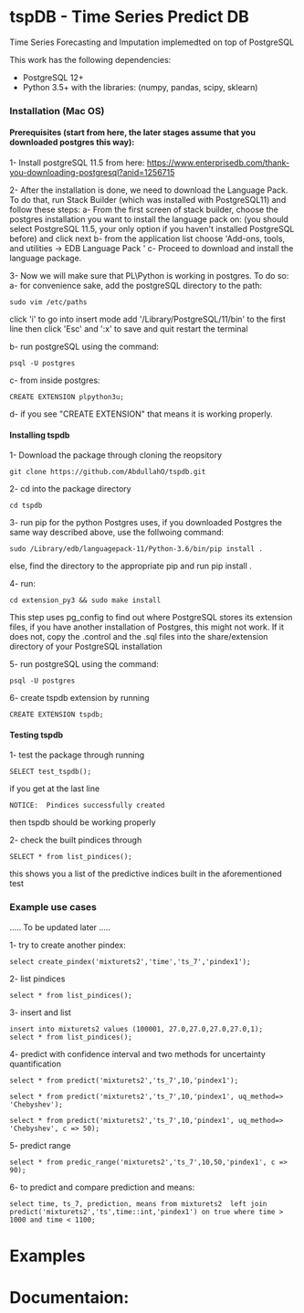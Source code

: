 # tspDB - Time Series Predict DB
Time Series Forecasting and Imputation implemedted on top of PostgreSQL

This work has the following dependencies:

- PostgreSQL 12+
- Python 3.5+ with the libraries: (numpy, pandas, scipy, sklearn)
 

### Installation (Mac OS)

#### Prerequisites (start from here, the later stages assume that you downloaded postgres this way):

1- Install postgreSQL 11.5 from here: https://www.enterprisedb.com/thank-you-downloading-postgresql?anid=1256715

2- After the installation is done, we need to download the Language Pack. To do that, run Stack Builder (which was installed with PostgreSQL11) and follow these steps: 
		a- From the first screen of stack builder, choose the postgres installation you want to install the language pack on: (you should select PostgreSQL 11.5, your only option if you haven't installed PostgreSQL before) and click next
		b- from the application list choose 'Add-ons, tools, and utilities -> EDB Language Pack '
		c- Proceed to download and install the language package.

3- Now we will make sure that PL\Python is working in postgres. To do so:
		a- for convenience sake, add the postgreSQL directory to the path:
				
	sudo vim /etc/paths
click 'i' to go into insert mode add '/Library/PostgreSQL/11/bin' to the first line then click 'Esc' and ':x' to save and quit 
restart the terminal
	
b- run  postgreSQL using the command:
				
	psql -U postgres

c- from inside postgres:
				
	CREATE EXTENSION plpython3u;

d- if you see  "CREATE EXTENSION" that means it is working properly.


#### Installing tspdb

1- Download the package through cloning the reopsitory 

	git clone https://github.com/AbdullahO/tspdb.git
	

2-  cd into the package directory
				
	cd tspdb

3- run pip for the python Postgres uses, if you downloaded Postgres the same way described above, use the follwoing command:		
		
	sudo /Library/edb/languagepack-11/Python-3.6/bin/pip install . 

else, find the directory to the appropriate pip and run pip install . 

4- run:
		
	cd extension_py3 && sudo make install

This step uses pg_config to find out where PostgreSQL stores its extension files, if you have another installation of Postgres, this might not work. If it does not, copy the .control and the .sql files into the share/extension directory of your PostgreSQL installation

5- run postgreSQL using the command:
		
	psql -U postgres

6- create tspdb extension by running
		
	CREATE EXTENSION tspdb;

#### Testing tspdb

1- test the package through running 

	SELECT test_tspdb();

if you get at the last line 
	
	NOTICE:  Pindices successfully created
then tspdb should be working properly

2- check the built pindices through
		
	SELECT * from list_pindices();

this shows you a list of the predictive indices built in the aforementioned test

### Example use cases
..... To be updated later .....

1- try to create another pindex: 
				
	select create_pindex('mixturets2','time','ts_7','pindex1');
2- list pindices
				
	select * from list_pindices();

3- insert and list

	insert into mixturets2 values (100001, 27.0,27.0,27.0,27.0,1);
	select * from list_pindices();

4- predict with confidence interval and two methods for uncertainty quantification
				
	select * from predict('mixturets2','ts_7',10,'pindex1');
		
	select * from predict('mixturets2','ts_7',10,'pindex1', uq_method=> 'Chebyshev');
		
	select * from predict('mixturets2','ts_7',10,'pindex1', uq_method=> 'Chebyshev', c => 50);

5- predict range
				
	select * from predic_range('mixturets2','ts_7',10,50,'pindex1', c => 90);

6- to predict and compare prediction and means:

	select time, ts_7, prediction, means from mixturets2  left join  predict('mixturets2','ts',time::int,'pindex1') on true where time > 1000 and time < 1100;


# Examples
# Documentaion:
